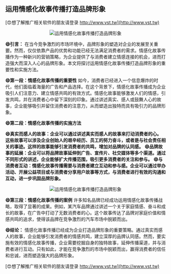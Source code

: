 ## **运用情感化故事传播打造品牌形象**

[😍想了解推广相关软件的朋友请登录 http://www.vst.tw](http://www.vst.tw)

 <center><img src="https://vst.tw/MP4/tuiguang/png/0.png" alt="运用情感化故事传播打造品牌形象"></center>

**😄引言：**
在当今竞争激烈的市场环境中，品牌形象的塑造对企业的发展至关重要。然而，仅仅依靠产品的优势和功能已经无法满足消费者的需求。情感化故事传播作为一种新兴的营销策略，为企业提供了与消费者建立情感连接的机会，进而打造强大而深入人心的品牌形象。本文将探讨运用情感化故事传播打造品牌形象的重要性和实施方法。

**😄第一段：情感化故事传播的重要性**
如今，消费者已经进入一个信息爆炸的时代，他们面临着海量的广告和产品选择。在这个背景下，情感化故事传播成为企业吸引人们注意力、建立情感共鸣的有效方式。情感化故事能够激发人们的情感，引发共鸣，并在消费者心中留下深刻的印象。通过讲述真实、感人或鼓舞人心的故事，企业能够吸引并留住消费者的注意力，从而塑造出独特而具有吸引力的品牌形象。

**😄第二段：情感化故事传播的实施方法**

**😄真实而感人的故事：企业可以通过讲述真实而感人的故事来打动消费者的心。这些故事可以涉及企业创始人的艰辛经历、员工的努力奋斗，或者是与社会责任相关的事迹。这样的故事能够引发消费者的共鸣，增加对品牌的认同感。**
**😄品牌故事的延展：企业可以将品牌故事延伸到广告、宣传片、社交媒体等多个渠道。通过不同形式的讲述，企业能够扩大传播范围，吸引更多消费者的关注和参与。**
**😄与消费者互动：情感化故事传播需要与消费者建立互动和参与感。企业可以通过举办活动、开展公益项目或与消费者分享用户故事等方式，与消费者进行有效的沟通和互动，进一步巩固品牌形象。**

 <center><img src="https://vst.tw/MP4/tuiguang/png/4.png" alt="运用情感化故事传播打造品牌形象"></center>

**😄第三段：情感化故事传播的案例**
许多知名品牌已经成功运用情感化故事传播战略，取得了显著的成果。例如，某汽车品牌通过讲述一个关于家庭情感、奋斗和成长的故事，在广告中打动了无数消费者的心。这个故事传达了品牌对家庭价值和情感共鸣的追求，使得该品牌在竞争激烈的汽车市场中脱颖而出。

**😄结论：**
情感化故事传播已经成为企业打造品牌形象的重要策略。通过真实而感人的故事，企业能够引发消费者的情感共鸣，建立深厚的品牌认同感。然而，要实施有效的情感化故事传播，企业需要挖掘自身的独特故事，延伸传播渠道，并与消费者进行互动。只有如此，才能在竞争激烈的市场中脱颖而出，赢得消费者的信任和忠诚，进而塑造强大的品牌形象。

[😍想了解推广相关软件的朋友请登录 http://www.vst.tw](http://www.vst.tw)



